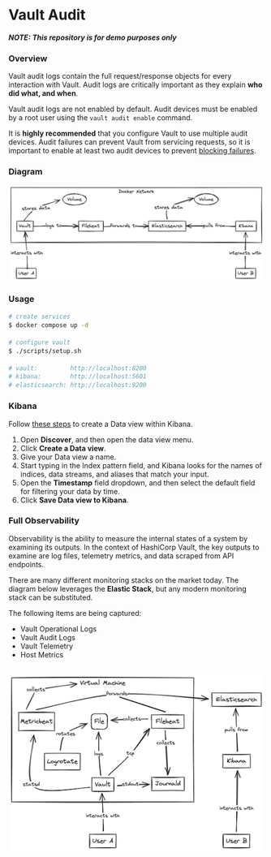 # Vault Audit

***NOTE: This repository is for demo purposes only***

### Overview
Vault audit logs contain the full request/response objects for every interaction with Vault. Audit logs are critically important as they explain **who did what, and when**.

Vault audit logs are not enabled by default. Audit devices must be enabled by a root user using the `vault audit enable` command. 

It is **highly recommended** that you configure Vault to use multiple audit devices. Audit failures can prevent Vault from servicing requests, so it is important to enable at least two audit devices to prevent [blocking failures](https://developer.hashicorp.com/vault/docs/audit#blocked-audit-devices).

### Diagram
<img src="./img/vault-audit.png">

### Usage
```bash
# create services
$ docker compose up -d

# configure vault
$ ./scripts/setup.sh

# vault:         http://localhost:8200
# kibana:        http://localhost:5601
# elasticsearch: http://localhost:9200
```

### Kibana
Follow [these steps](https://www.elastic.co/guide/en/kibana/8.12/data-views.html#settings-create-pattern) to create a Data view within Kibana.

1. Open **Discover**, and then open the data view menu.
2. Click **Create a Data view**.
3. Give your Data view a name.
4. Start typing in the Index pattern field, and Kibana looks for the names of indices, data streams, and aliases that match your input.
5. Open the **Timestamp** field dropdown, and then select the default field for filtering your data by time.
6. Click **Save Data view to Kibana**.

### Full Observability
Observability is the ability to measure the internal states of a system by examining its outputs. In the context of HashiCorp Vault, the key outputs to examine are log files, telemetry metrics, and data scraped from API endpoints.

There are many different monitoring stacks on the market today. The diagram below leverages the **Elastic Stack**, but any modern monitoring stack can be substituted.

The following items are being captured:
- Vault Operational Logs
- Vault Audit Logs
- Vault Telemetry
- Host Metrics

<br>

<img src="./img/vault-observability.png">
